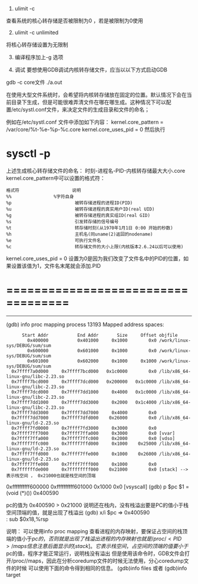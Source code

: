 1. ulimit -c

查看系统的核心转存储是否被限制为0 ，若是被限制为0使用

2. ulimit -c unlimited

将核心转存储设置为无限制

3. 编译程序加上-g 选项

4. 调试
要想使用GDB调试内核转存储文件，应当以以下方式启动GDB

gdb -c core文件 ./a.out

在使用大型文件系统时，会希望将内核转存储放在固定的位置。默认情况下会在当前目录下生成，但是可能很难弄清文件在哪在哪生成。这种情况下可以配置/etc/systl.conf文件，来决定文件的生成目录和文件的命名；

例如在/etc/systl.conf 文件中添加如下内容：
kernel.core_pattern = /var/core/%t-%e-%p-%c.core
kernel.core_uses_pid = 0
然后执行
# sysctl -p 
上述生成核心转存储文件的命名：
时刻-进程名-PID-内核转存储最大大小.core
kernel.core_pattern中可以设置的格式符：
```
格式符                    说明
%%		          %字符自身
%p                        被转存储进程的进程ID(PID)
%u                        被转存储进程的真实用户ID(real UID)
%g                        被转存储进程的真实组ID(real GID)
%s                        引发转存储的信号编号
%t                        转存储时刻(从1970年1月1日 0:00 开始的秒数)
%h                        主机名(同uname(2)返回的nodename)
%e                        可执行文件名
%c                        转存储文件的大小上限(内核版本2.6.24以后可以使用)

```
kernel.core_uses_pid = 0 设置为0是因为我们改变了文件名中的PID的位置，如果设置该值为1，文件名末尾就会添加.PID



# ===================================
-------------------------------------------------------
(gdb) info proc mapping
process 13193
Mapped address spaces:

          Start Addr           End Addr       Size     Offset objfile
            0x400000           0x401000     0x1000        0x0 /work/linux-sys/DEBUG/sum/sum
            0x600000           0x601000     0x1000        0x0 /work/linux-sys/DEBUG/sum/sum
            0x601000           0x602000     0x1000     0x1000 /work/linux-sys/DEBUG/sum/sum
      0x7ffff7a0d000     0x7ffff7bcd000   0x1c0000        0x0 /lib/x86_64-linux-gnu/libc-2.23.so
      0x7ffff7bcd000     0x7ffff7dcd000   0x200000   0x1c0000 /lib/x86_64-linux-gnu/libc-2.23.so
      0x7ffff7dcd000     0x7ffff7dd1000     0x4000   0x1c0000 /lib/x86_64-linux-gnu/libc-2.23.so
      0x7ffff7dd1000     0x7ffff7dd3000     0x2000   0x1c4000 /lib/x86_64-linux-gnu/libc-2.23.so
      0x7ffff7dd3000     0x7ffff7dd7000     0x4000        0x0 
      0x7ffff7dd7000     0x7ffff7dfd000    0x26000        0x0 /lib/x86_64-linux-gnu/ld-2.23.so
      0x7ffff7fd0000     0x7ffff7fd3000     0x3000        0x0 
      0x7ffff7ff7000     0x7ffff7ffa000     0x3000        0x0 [vvar]
      0x7ffff7ffa000     0x7ffff7ffc000     0x2000        0x0 [vdso]
      0x7ffff7ffc000     0x7ffff7ffd000     0x1000    0x25000 /lib/x86_64-linux-gnu/ld-2.23.so
      0x7ffff7ffd000     0x7ffff7ffe000     0x1000    0x26000 /lib/x86_64-linux-gnu/ld-2.23.so
      0x7ffff7ffe000     0x7ffff7fff000     0x1000        0x0 
      0x7ffffffde000     0x7ffffffff000    0x21000        0x0 [stack] -->表示栈空间 ， 0x21000也就是栈空间的顶端
  0xffffffffff600000 0xffffffffff601000     0x1000        0x0 [vsyscall]
(gdb) p $pc
$1 = (void (*)()) 0x400590 <main>   pc的值为 0x400590 >  0x21000 说明还在栈内，没有栈溢出要是PC的值小于栈空间顶端的值，就是出现了栈溢出
(gdb) x/i $pc
=> 0x400590 <main>:	sub    $0x18,%rsp

说明：
可以使用info proc mapping 查看进程的内存映射，要保证占空间的栈顶端的值小于$pc的，否则就是出现了栈溢出
进程的内存映射也就是  /proc/<PID>/maps信息
注意后面显示的[stack] 。它表示栈空间，占空间的顶端的值要小于$pc的值，程序才能正常运行，说明栈没有溢出
但是使用该命令时，GDB文件会打开/proc/<PID>/maps，因此在分析coredump文件的时候无法使用，分心coredump文件的时候
可以使用下面的命令得到相同的信息。
(gdb)info files 
或者
(gdb)info target































































